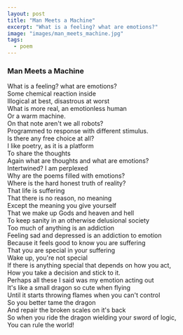 ```yaml
---
layout: post
title: "Man Meets a Machine"
excerpt: "What is a feeling? what are emotions?"
image: "images/man_meets_machine.jpg"
tags: 
  - poem
---
```


### Man Meets a Machine

What is a feeling? what are emotions?  
Some chemical reaction inside  
Illogical at best, disastrous at worst  
What is more real, an emotionless human  
Or a warm machine.  
On that note aren't we all robots?  
Programmed to response with different stimulus.  
Is there any free choice at all?  
I like poetry, as it is a platform   
To share the thoughts  
Again what are thoughts and what are emotions?  
Intertwined? I am perplexed  
Why are the poems filled with emotions?  
Where is the hard honest truth of reality?  
That life is suffering   
That there is no reason, no meaning  
Except the meaning you give yourself  
That we make up Gods and heaven and hell  
To keep sanity in an otherwise delusional society  
Too much of anything is an addiction  
Feeling sad and depressed is an addiction to emotion  
Because it feels good to know you are suffering  
That you are special in your suffering  
Wake up, you're not special  
If there is anything special that depends on how you act,  
How you take a decision and stick to it.  
Perhaps all these I said was my emotion acting out  
It's like a small dragon so cute when flying  
Until it starts throwing flames when you can't control  
So you better tame the dragon  
And repair the broken scales on it's back  
So when you ride the dragon wielding your sword of logic,  
You can rule the world!  
